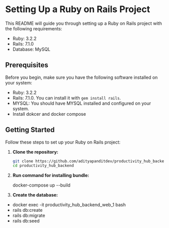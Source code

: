 # Setting Up a Ruby on Rails Project

This README will guide you through setting up a Ruby on Rails project with the following requirements:

- Ruby: 3.2.2
- Rails: 7.1.0
- Database: MySQL

## Prerequisites

Before you begin, make sure you have the following software installed on your system:

- Ruby: 3.2.2
- Rails: 7.1.0. You can install it with `gem install rails`.
- MYSQL: You should have MYSQL installed and configured on your system.
- Install dokcer and docker compose

## Getting Started

Follow these steps to set up your Ruby on Rails project:

1. **Clone the repository:**

   ```bash
   git clone https://github.com/adityapanditdev/productivity_hub_backend.git
   cd productivity_hub_backend

2. **Run command for installing bundle:**

   docker-compose up --build

3. **Create the database:**

- docker exec -it productivity_hub_backend_web_1 bash
- rails db:create
- rails db:migrate
- rails db:seed
